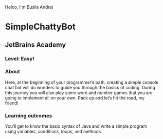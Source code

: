 Heloo, I'm Busila Andrei
# SimpleChattyBot
## JetBrains Academy

### Level: Easy!

### About
Here, at the beginning of your programmer’s path, creating a simple console chat bot will do wonders to guide you through the basics of coding. During this journey you will also play some word and number games that you are going to implement all on your own. Pack up and let’s hit the road, my friend!

### Learning outcomes
You’ll get to know the basic syntax of Java and write a simple program using variables, conditions, loops, and methods.
